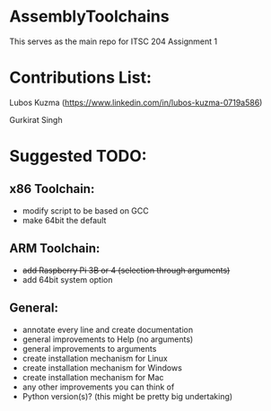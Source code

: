 # AssemblyToolchains
This serves as the main repo for ITSC 204 Assignment 1

# Contributions List:
Lubos Kuzma (https://www.linkedin.com/in/lubos-kuzma-0719a586)

Gurkirat Singh


# Suggested TODO:
## x86 Toolchain:
- modify script to be based on GCC
- make 64bit the default

## ARM Toolchain:
- ~~add Raspberry Pi 3B or 4 (selection through arguments)~~
- add 64bit system option

## General:
- annotate every line and create documentation
- general improvements to Help (no arguments)
- general improvements to arguments
- create installation mechanism for Linux
- create installation mechanism for Windows
- create installation mechanism for Mac
- any other improvements you can think of
- Python version(s)? (this might be pretty big undertaking)


